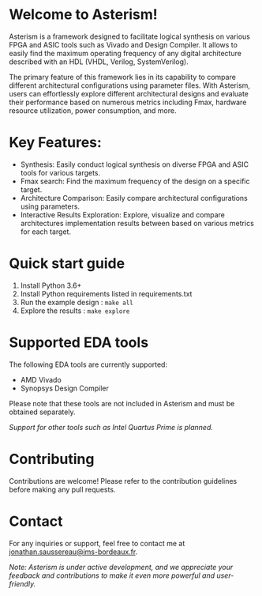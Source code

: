 # Welcome to Asterism!

Asterism is a framework designed to facilitate logical synthesis on various FPGA and ASIC tools such as Vivado and Design Compiler. 
It allows to easily find the maximum operating frequency of any digital architecture described with an HDL (VHDL, Verilog, SystemVerilog).

The primary feature of this framework lies in its capability to compare different architectural configurations using parameter files. 
With Asterism, users can effortlessly explore different architectural designs and evaluate their performance based on numerous metrics including Fmax, hardware resource utilization, power consumption, and more.

# Key Features:

- Synthesis: Easily conduct logical synthesis on diverse FPGA and ASIC tools for various targets.
- Fmax search: Find the maximum frequency of the design on a specific target.
- Architecture Comparison: Easily compare architectural configurations using parameters.
- Interactive Results Exploration: Explore, visualize and compare architectures implementation results between based on various metrics for each target.

# Quick start guide

1. Install Python 3.6+
2. Install Python requirements listed in requirements.txt
3. Run the example design : `make all`
4. Explore the results : `make explore`

# Supported EDA tools

The following EDA tools are currently supported:
- AMD Vivado
- Synopsys Design Compiler

Please note that these tools are not included in Asterism and must be obtained separately.

*Support for other tools such as Intel Quartus Prime is planned.*

# Contributing

Contributions are welcome! Please refer to the contribution guidelines before making any pull requests.

# Contact

For any inquiries or support, feel free to contact me at jonathan.saussereau@ims-bordeaux.fr.

*Note: Asterism is under active development, and we appreciate your feedback and contributions to make it even more powerful and user-friendly.*
